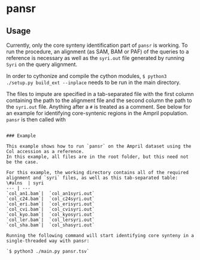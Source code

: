 # pansr

## Usage

Currently, only the core synteny identification part of `pansr` is working.
To run the procedure, an alignment (as SAM, BAM or PAF) of the queries to a reference is necessary as well as the `syri.out` file generated by running `Syri` on the query alignment.

In order to cythonize and compile the cython modules, 
`$ python3 ./setup.py build_ext --inplace`
needs to be run in the main directory.

The files to impute are specified in a tab-separated file with the first column containing the path to the alignment file and the second column the path to the `syri.out` file.
Anything after a `#` is treated as a comment.
See below for an example for identifying core-syntenic regions in the Ampril population.
`pansr` is then called with

```$ python3 ./main.py <path to .tsv input file> [No of threads to spawn, default 1]

### Example

This example shows how to run `pansr` on the Ampril dataset using the Col accession as a reference.
In this example, all files are in the root folder, but this need not be the case.

For this example, the working directory contains all of the required alignment and `syri` files, as well as this tab-separated table:
\#alns	| syri
--- | ---
`col_an1.bam`|	`col_an1syri.out`
`col_c24.bam`|	`col_c24syri.out`
`col_eri.bam`|	`col_erisyri.out`
`col_cvi.bam`|	`col_cvisyri.out`
`col_kyo.bam`|	`col_kyosyri.out`
`col_ler.bam`|	`col_lersyri.out`
`col_sha.bam`| 	`col_shasyri.out`

Running the following command will start identifying core synteny in a single-threaded way with pansr:

`$ python3 ./main.py pansr.tsv`

